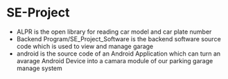 # SE-Project
- ALPR is the open library for reading car model and car plate number
- Backend Program/SE_Project_Software is the backend software source code which is used to view and manage garage
- android is the source code of an Android Application which can turn an avarage Android Device into a camara module of our parking garage manage system
